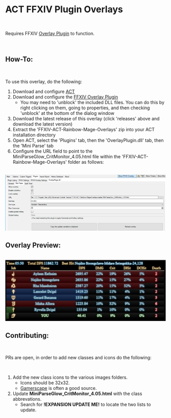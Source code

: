 # ACT FFXIV Plugin Overlays

<br>

Requires FFXIV [Overlay Plugin](https://github.com/RainbowMage/OverlayPlugin) to function.

<br>

## How-To:

<br>

To use this overlay, do the following:
1. Download and configure [ACT](https://advancedcombattracker.com/download.php)
2. Download and configure the [FFXIV Overlay Plugin](https://github.com/RainbowMage/OverlayPlugin/blob/master/README-en.md)
   * You may need to 'unblock' the included DLL files. You can do this by right clicking on them, going to properties, and then checking 'unblock' at the bottom of the dialog window
3. Download the latest release of this overlay (click 'releases' above and download the latest version)
4. Extract the 'FFXIV-ACT-Rainbow-Mage-Overlays' zip into your ACT installation directory
5. Open ACT, select the 'Plugins' tab, then the 'OverlayPlugin.dll' tab, then the 'Mini Parse' tab
6. Configure the URL field to point to the MiniParseGlow_CritMonitor_4.05.html file within the 'FFXIV-ACT-Rainbow-Mage-Overlays' folder as follows:

<br>

<img src="./images/preview/act_miniparse_glow_config.png"/>

<br>

## Overlay Preview:
<br>

<img src="./images/preview/MPG_CritMonitor_Preview.jpg"/>

<br>

## Contributing:

<br>

PRs are open, in order to add new classes and icons do the following:

<br>

1. Add the new class icons to the various images folders. 
   * Icons should be 32x32.
   * [Gamerscape](https://ffxiv.gamerescape.com/wiki/Dictionary_of_Icons) is often a good source.
2. Update **MiniParseGlow_CritMonitor_4.05.html** with the class abbrevations.
   * Search for **!EXPANSION UPDATE ME!** to locate the two lists to update.

